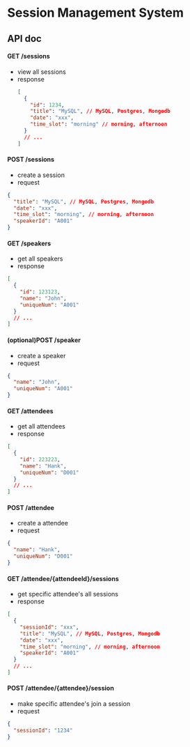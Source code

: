 # Session Management System

## API doc

#### GET /sessions

- view all sessions
- response
  ```json
  [
    {
      "id": 1234,
      "title": "MySQL", // MySQL, Postgres, Mongodb
      "date": "xxx",
      "time_slot": "morning" // morning, afternoon
    }
    // ...
  ]
  ```

#### POST /sessions

- create a session
- request

```json
{
  "title": "MySQL", // MySQL, Postgres, Mongodb
  "date": "xxx",
  "time_slot": "morning", // morning, afternoon
  "speakerId": "A001"
}
```

#### GET /speakers

- get all speakers
- response

```json
[
  {
    "id": 123123,
    "name": "John",
    "uniqueNum": "A001"
  }
  // ...
]
```

#### (optional)POST /speaker

- create a speaker
- request

```json
{
  "name": "John",
  "uniqueNum": "A001"
}
```

#### GET /attendees

- get all attendees
- response

```json
[
  {
    "id": 223223,
    "name": "Hank",
    "uniqueNum": "D001"
  }
  // ...
]
```

#### POST /attendee

- create a attendee
- request

```json
{
  "name": "Hank",
  "uniqueNum": "D001"
}
```

#### GET /attendee/{attendeeId}/sessions

- get specific attendee's all sessions
- response

```json
[
  {
    "sessionId": "xxx",
    "title": "MySQL", // MySQL, Postgres, Mongodb
    "date": "xxx",
    "time_slot": "morning", // morning, afternoon
    "speakerId": "A001"
  }
  // ...
]
```

#### POST /attendee/{attendee}/session

- make specific attendee's join a session
- request

```json
{
  "sessionId": "1234"
}
```
